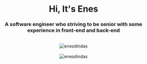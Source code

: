 <h1 align="center">Hi, It's Enes</h1>
<h3 align="center">A software engineer who striving to be senior with some experience in front-end and back-end</h3>
<br/>
<div align="center">
  <img src="https://github-readme-stats.vercel.app/api/top-langs?username=enesdindas&show_icons=true&locale=en&layout=compact" alt="enesdindas"></img>
  <br /><br />
  <img src="https://github-readme-stats.vercel.app/api?username=enesdindas&show_icons=true&locale=en" alt="enesdindas" />
</div>

